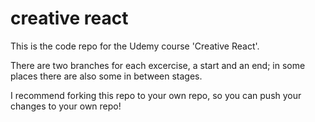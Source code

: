 # creative react

This is the code repo for the Udemy course 'Creative React'.

There are two branches for each excercise, a start and an end; in some places there are also some in between stages.

I recommend forking this repo to your own repo, so you can push your changes to your own repo!
